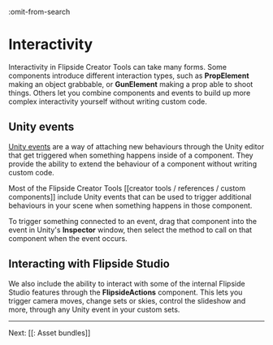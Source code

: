 :omit-from-search

# Interactivity

Interactivity in Flipside Creator Tools can take many forms. Some components introduce different interaction types, such as **PropElement** making an object grabbable, or **GunElement** making a prop able to shoot things. Others let you combine components and events to build up more complex interactivity yourself without writing custom code.

## Unity events

[Unity events](https://docs.unity3d.com/Manual/UnityEvents.html) are a way of attaching new behaviours through the Unity editor that get triggered when something happens inside of a component. They provide the ability to extend the behaviour of a component without writing custom code.

Most of the Flipside Creator Tools [[creator tools / references / custom components]] include Unity events that can be used to trigger additional behaviours in your scene when something happens in those component.

To trigger something connected to an event, drag that component into the event in Unity's **Inspector** window, then select the method to call on that component when the event occurs.

## Interacting with Flipside Studio

We also include the ability to interact with some of the internal Flipside Studio features through the **FlipsideActions** component. This lets you trigger camera moves, change sets or skies, control the slideshow and more, through any Unity event in your custom sets.

---

Next: [[: Asset bundles]]
